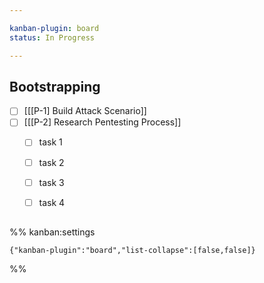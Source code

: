 ```yaml
---

kanban-plugin: board
status: In Progress

---
```


## Bootstrapping

- [ ] [[[P-1] Build Attack Scenario]]
- [ ] [[[P-2] Research Pentesting Process]]
	- [ ] task 1
	- [ ] task 2
	- [ ] task 3
	- [ ] task 4


## 





%% kanban:settings
```
{"kanban-plugin":"board","list-collapse":[false,false]}
```
%%
